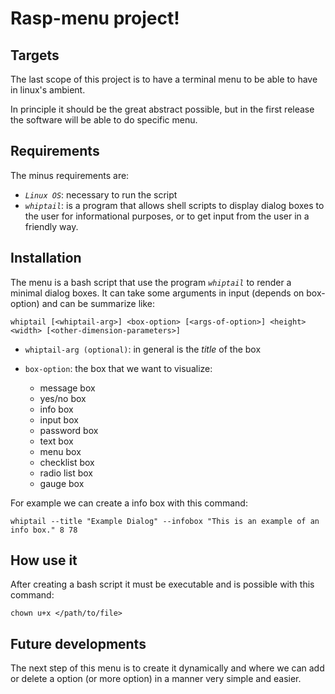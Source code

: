 # Rasp-menu project!

## Targets

The last scope of this project is to have a terminal menu to be able to have in linux's ambient.

In principle it should be the great abstract possible, but in the first release the software will be able to do specific menu.

## Requirements
The minus requirements are:

- *`Linux OS`*: necessary to run the script
- *`whiptail`*:  is a program that allows shell scripts to display dialog boxes to the user for informational purposes, or to get input from the user in a friendly way.

## Installation
The menu is a bash script that use the program *`whiptail`* to render a minimal dialog boxes.
It can take some arguments in input (depends on box-option) and can be summarize like:
```
whiptail [<whiptail-arg>] <box-option> [<args-of-option>] <height> <width> [<other-dimension-parameters>]
```
- `whiptail-arg (optional)`: in general is the *title* of the box
- `box-option`: the box that we want to visualize:

	-	message box 
	- yes/no box 
	- info box 
	- input box 
	- password box 
	- text box 
	- menu box
	- checklist box
	- radio list box 
	- gauge box

For example we can create a info box with this command:
```
whiptail --title "Example Dialog" --infobox "This is an example of an info box." 8 78
```

## How use it
After creating a bash script it must be executable and is possible with this command:
```
chown u+x </path/to/file>
```

## Future developments
The next step of this menu is to create it dynamically and where we can add or delete a option (or more option) in a manner very simple and easier. 
